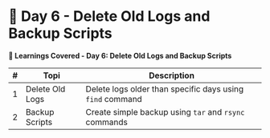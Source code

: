  # 📅 Day 6 -  Delete Old Logs and Backup Scripts 

 **📘 Learnings Covered - Day 6: Delete Old Logs and Backup Scripts**

| # |       Topi      |                       Description                         |
| - | --------------- | --------------------------------------------------------- |
| 1 | Delete Old Logs | Delete logs older than specific days using `find` command |
| 2 | Backup Scripts  | Create simple backup using `tar` and `rsync` commands     |
